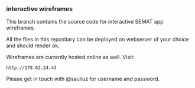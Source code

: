### interactive wireframes

This branch contains the source code for interactive SEMAT app wireframes.

All the files in this repositary can be deployed on webserver of your choice and should render ok.

Wireframes are currently hosted online as well. Visit:

	http://178.62.24.43
	
Please get in touch with @sauliuz for username and password.